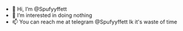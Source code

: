 - 👋 Hi, I’m @Spufyyffett
- 👀 I’m interested in doing nothing
- 📫 You can reach me at telegram @Spufyyffett
Ik it's waste of time 

<!---
Spufyyffett/Spufyyffett is a ✨ special ✨ repository because its `README.md` (this file) appears on your GitHub profile.
You can click the Preview link to take a look at your changes.
--->
